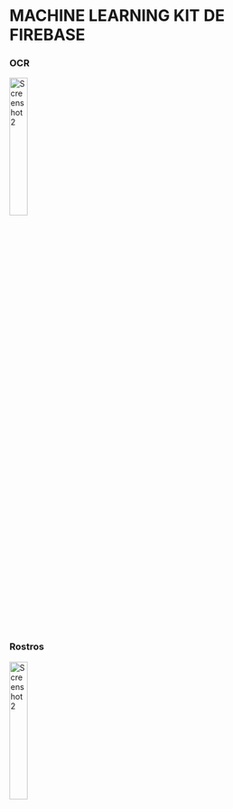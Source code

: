 <h1>MACHINE LEARNING KIT DE FIREBASE</h1>
<p align="center">
    <!-- Primera imagen al 50% -->
    <h3>OCR</h3>
    <img src="https://github.com/user-attachments/assets/13001c75-ae14-4c9b-add7-afd7a9ab3d3c" alt="Screenshot 2" width="25%">
  <h3>Rostros</h3>
    <img src="https://github.com/user-attachments/assets/a874fa01-e9d7-4468-9071-f857a4c59526" alt="Screenshot 2" width="25%">
    
</p>


